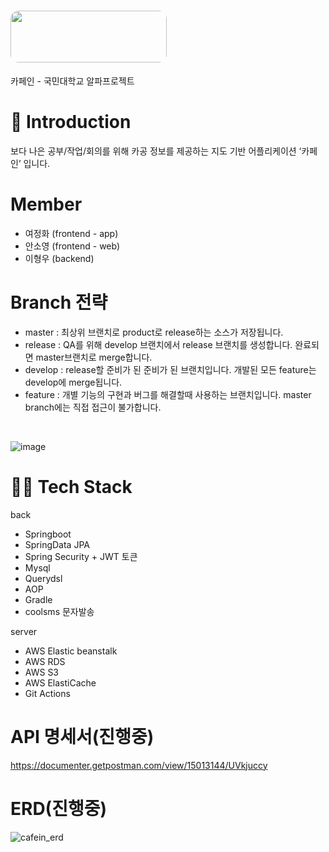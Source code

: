 # <img src="https://s3.us-west-2.amazonaws.com/secure.notion-static.com/19bb7e70-533f-4a65-bd9a-774c2a1c883e/%EC%B9%B4%ED%8E%98%EC%9D%B8_%EB%A1%9C%EA%B3%A0_Main_Color.svg?X-Amz-Algorithm=AWS4-HMAC-SHA256&X-Amz-Content-Sha256=UNSIGNED-PAYLOAD&X-Amz-Credential=AKIAT73L2G45EIPT3X45%2F20220908%2Fus-west-2%2Fs3%2Faws4_request&X-Amz-Date=20220908T093626Z&X-Amz-Expires=86400&X-Amz-Signature=ec0a858c9daf521260f3cd055a923fddcb881704cfc1bc72ef36f29be32d1fda&X-Amz-SignedHeaders=host&response-content-disposition=filename%20%3D%22%25EC%25B9%25B4%25ED%258E%2598%25EC%259D%25B8_%25EB%25A1%259C%25EA%25B3%25A0_Main%2520Color.svg%22&x-id=GetObject" style="display: inline-block; overflow: hidden; border-radius: 13px; width: 250px; height: 83px;">
카페인 - 국민대학교 알파프로젝트

# 📌 Introduction
보다 나은 공부/작업/회의를 위해 카공 정보를 제공하는 지도 기반 어플리케이션 ‘카페인’ 입니다.

# Member
- 여정화 (frontend - app)
- 안소영 (frontend - web)
- 이형우 (backend)

# Branch 전략
 - master : 최상위 브랜치로 product로 release하는 소스가 저장됩니다.
 - release : QA를 위해 develop 브랜치에서 release 브랜치를 생성합니다. 완료되면 master브랜치로 merge합니다.
 - develop : release할 준비가 된 준비가 된 브랜치입니다. 개발된 모든 feature는 develop에 merge됩니다.
 - feature : 개별 기능의 구현과 버그를 해결할때 사용하는 브랜치입니다. master branch에는 직접 접근이 불가합니다.
 
 <br/>
 
 ![image](https://user-images.githubusercontent.com/69441691/152711253-348c902b-2058-4b5b-93cf-59eb8d92823f.png)

# 👨‍💻 Tech Stack
back 
- Springboot
- SpringData JPA
- Spring Security + JWT 토큰
- Mysql
- Querydsl
- AOP
- Gradle
- coolsms 문자발송

server 
- AWS Elastic beanstalk
- AWS RDS
- AWS S3
- AWS ElastiCache
- Git Actions

# API 명세서(진행중)
https://documenter.getpostman.com/view/15013144/UVkjuccy

# ERD(진행중)
![cafein_erd](https://user-images.githubusercontent.com/77663506/170822973-8e41c732-c84a-4710-906b-1c4f7194f426.png)
